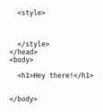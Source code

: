 <!doctype html>
<html>
    <head>
      <meta charset="utf-8">
      <title>A Programmer Journal!</title>
      
      <style>
        
        
        
      </style>
    </head>
    <body>
      
      <h1>Hey there!</h1>
      
      
    </body>
</html>
    
